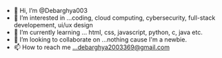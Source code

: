 - 👋 Hi, I’m @Debarghya003
- 👀 I’m interested in ...coding, cloud computing, cybersecurity, full-stack developement, ui/ux design  
- 🌱 I’m currently learning ... html, css, javascript, python, c, java etc.  
- 💞️ I’m looking to collaborate on ...nothing cause I'm a newbie.
- 📫 How to reach me ...debarghya2003369@gmail.com

<!---
Debarghya003/Debarghya003 is a ✨ special ✨ repository because its `README.md` (this file) appears on your GitHub profile.
You can click the Preview link to take a look at your changes.
--->
